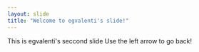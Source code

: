 ```yaml
---
layout: slide
title: "Welcome to egvalenti's slide!"
---
```

This is egvalenti's seccond slide 
Use the left arrow to go back!
